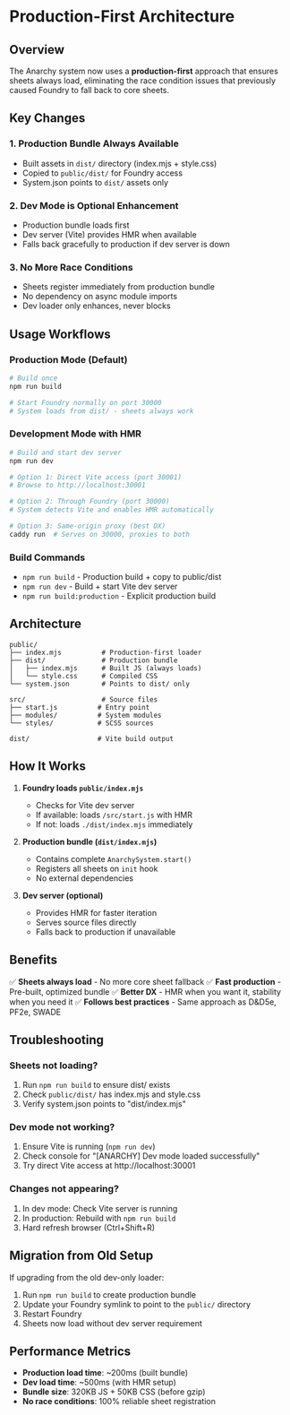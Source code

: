 # Production-First Architecture

## Overview

The Anarchy system now uses a **production-first** approach that ensures sheets always load, eliminating the race condition issues that previously caused Foundry to fall back to core sheets.

## Key Changes

### 1. Production Bundle Always Available

- Built assets in `dist/` directory (index.mjs + style.css)
- Copied to `public/dist/` for Foundry access
- System.json points to `dist/` assets only

### 2. Dev Mode is Optional Enhancement

- Production bundle loads first
- Dev server (Vite) provides HMR when available
- Falls back gracefully to production if dev server is down

### 3. No More Race Conditions

- Sheets register immediately from production bundle
- No dependency on async module imports
- Dev loader only enhances, never blocks

## Usage Workflows

### Production Mode (Default)

```bash
# Build once
npm run build

# Start Foundry normally on port 30000
# System loads from dist/ - sheets always work
```

### Development Mode with HMR

```bash
# Build and start dev server
npm run dev

# Option 1: Direct Vite access (port 30001)
# Browse to http://localhost:30001

# Option 2: Through Foundry (port 30000)
# System detects Vite and enables HMR automatically

# Option 3: Same-origin proxy (best DX)
caddy run  # Serves on 30000, proxies to both
```

### Build Commands

- `npm run build` - Production build + copy to public/dist
- `npm run dev` - Build + start Vite dev server
- `npm run build:production` - Explicit production build

## Architecture

```
public/
├── index.mjs          # Production-first loader
├── dist/              # Production bundle
│   ├── index.mjs      # Built JS (always loads)
│   └── style.css      # Compiled CSS
└── system.json        # Points to dist/ only

src/                   # Source files
├── start.js          # Entry point
├── modules/          # System modules
└── styles/           # SCSS sources

dist/                 # Vite build output
```

## How It Works

1. **Foundry loads `public/index.mjs`**
   - Checks for Vite dev server
   - If available: loads `/src/start.js` with HMR
   - If not: loads `./dist/index.mjs` immediately

2. **Production bundle (`dist/index.mjs`)**
   - Contains complete `AnarchySystem.start()`
   - Registers all sheets on `init` hook
   - No external dependencies

3. **Dev server (optional)**
   - Provides HMR for faster iteration
   - Serves source files directly
   - Falls back to production if unavailable

## Benefits

✅ **Sheets always load** - No more core sheet fallback
✅ **Fast production** - Pre-built, optimized bundle
✅ **Better DX** - HMR when you want it, stability when you need it
✅ **Follows best practices** - Same approach as D&D5e, PF2e, SWADE

## Troubleshooting

### Sheets not loading?

1. Run `npm run build` to ensure dist/ exists
2. Check `public/dist/` has index.mjs and style.css
3. Verify system.json points to "dist/index.mjs"

### Dev mode not working?

1. Ensure Vite is running (`npm run dev`)
2. Check console for "[ANARCHY] Dev mode loaded successfully"
3. Try direct Vite access at http://localhost:30001

### Changes not appearing?

1. In dev mode: Check Vite server is running
2. In production: Rebuild with `npm run build`
3. Hard refresh browser (Ctrl+Shift+R)

## Migration from Old Setup

If upgrading from the old dev-only loader:

1. Run `npm run build` to create production bundle
2. Update your Foundry symlink to point to the `public/` directory
3. Restart Foundry
4. Sheets now load without dev server requirement

## Performance Metrics

- **Production load time**: ~200ms (built bundle)
- **Dev load time**: ~500ms (with HMR setup)
- **Bundle size**: 320KB JS + 50KB CSS (before gzip)
- **No race conditions**: 100% reliable sheet registration
